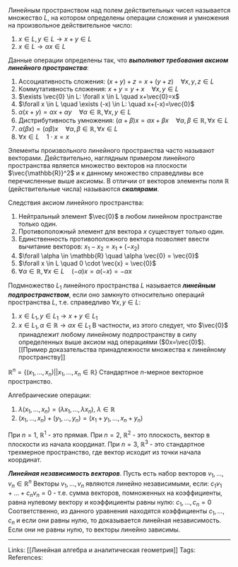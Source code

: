 Линейным пространством над полем действительных чисел называется множество $L$, на котором определены операции сложения и умножения на произвольное действительное число:
1. $x\in L, y \in L \rightarrow x + y \in L$
2. $x \in L \rightarrow \alpha x \in L$

Данные операции определены так, что ***выполняют требования аксиом линейного пространства***:
1. Ассоциативность сложения: $(x+y)+z=x+(y+z) \quad \forall x,y,z \in L$
2. Коммутативность сложения: $x+y=y+x \quad \forall x, y \in L$
3. $\exists \vec{0} \in L: \forall x \in L \quad x+\vec{0}=x$
4. $\forall x \in L \quad \exists (-x) \in L: \quad x+(-x)=\vec{0}$
5. $\alpha(x+y)=\alpha x + \alpha y \quad \forall \alpha \in \mathbb{R}, \forall x,y \in L$
6. Дистрибутивность умножения: $(\alpha+\beta)x=\alpha x + \beta x \quad \forall \alpha, \beta \in \mathbb{R}, \forall x \in L$
7. $\alpha(\beta x)=(\alpha \beta) x \quad \forall \alpha, \beta \in \mathbb{R}, \forall x \in L$
8. $\forall x \in L \quad 1 \cdot x=x$

Элементы произвольного линейного пространства часто называют векторами. Действительно, наглядным примером линейного пространства является множество векторов на плоскости $\vec{\mathbb{R}}^2$ и к данному множество справедливы все перечисленные выше аксиомы. 
В отличии от векторов элементы поля $\mathbb{R}$ (действительные числа) называются ***скалярами***. 

Следствия аксиом линейного пространства:
1. Нейтральный элемент $\vec{0}$ в любом линейном пространстве только один. 
2. Противоположный элемент для вектора $x$ существует только один. 
3. Единственность противоположного вектора позволяет ввести вычитание векторов: $x_1 - x_2 = x_1 + (-x_2)$
4. $\forall \alpha \in \mathbb{R} \quad \alpha \vec{0} = \vec{0}$
5. $\forall x \in L \quad 0 \cdot \vec{x} = \vec{0}$
6. $\forall \alpha \in \mathbb{R}, \forall x \in L \quad (-\alpha)x = \alpha (-x)=-\alpha x$

Подмножество $L_1$ линейного пространства $L$ называется ***линейным подпространством***, если оно замкнуто относительно операций пространства $L$, т.е. справедливо $\forall x,y \in L$:
1. $x \in L_1, y \in L_1 \rightarrow x+y \in L_1$
2. $x \in L_1, \alpha \in \mathbb{R} \rightarrow \alpha x \in L_1$
В частности, из этого следует, что $\vec{0}$ принадлежит любому линейному подпространству в силу определенных выше аксиом над операциями ($0x=\vec{0}$).
[[Пример доказательства принадлежности множества к линейному пространству]]

$\mathbb{R}^{n}=\{(x_1, ..., x_n) || x_1, ..., x_n \in \mathbb{R}\}$
Стандартное $n$-мерное векторное пространство. 

Алгебраические операции: 
1. $\lambda(x_1, ..., x_n)=(\lambda x_1, ..., \lambda x_n)$, $\lambda \in \mathbb{R}$
2. $(x_1, ..., x_n) + (y_1, ..., y_n) = (x_1+y_1, ..., x_n+y_n)$

При $n=1$, $\mathbb{R}^{1}$ - это прямая.
При $n=2$, $\mathbb{R}^{2}$ - это плоскость, вектор в плоскости из начала координат.
При $n=3$, $\mathbb{R}^{3}$ - это стандартное трехмерное пространство, где вектор исходит из точки начала координат. 

***Линейная независимость векторов***. 
Пусть есть набор векторов $v_1, ..., v_n \in \mathbb{R}^{n}$
Векторы $v_1, ..., v_n$ являются линейно независимыми, если: 
$c_1v_1+...+c_nv_n=0$ - т.е. сумма векторов, помноженных на коэффициенты, равна нулевому вектору и коэффициенты равны нулю: $c_1, ..., c_n=0$
Соответственно, из данного уравнения находятся коэффициенты $c_1, ..., c_n$ и если они равны нулю, то доказывается линейная независимость. Если они не равны нулю, то векторы линейно зависимы. 
___
Links: [[Линейная алгебра и аналитическая геометрия]] 
Tags: 
References: 